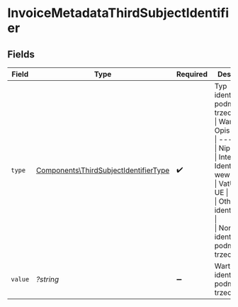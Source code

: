 # InvoiceMetadataThirdSubjectIdentifier


## Fields

| Field                                                                                                                                                                                                                                | Type                                                                                                                                                                                                                                 | Required                                                                                                                                                                                                                             | Description                                                                                                                                                                                                                          |
| ------------------------------------------------------------------------------------------------------------------------------------------------------------------------------------------------------------------------------------ | ------------------------------------------------------------------------------------------------------------------------------------------------------------------------------------------------------------------------------------ | ------------------------------------------------------------------------------------------------------------------------------------------------------------------------------------------------------------------------------------ | ------------------------------------------------------------------------------------------------------------------------------------------------------------------------------------------------------------------------------------ |
| `type`                                                                                                                                                                                                                               | [Components\ThirdSubjectIdentifierType](../../Models/Components/ThirdSubjectIdentifierType.md)                                                                                                                                       | :heavy_check_mark:                                                                                                                                                                                                                   | Typ identyfikatora podmiotu trzeciego.<br/>\| Wartość \| Opis \|<br/>\| --- \| --- \|<br/>\| Nip \| Nip \|<br/>\| InternalId \| Identyfikator wewnętrzny \|<br/>\| VatUe \| VAT UE \|<br/>\| Other \| Inny identyfikator \|<br/>\| None \| Brak identyfikatora podmiotu trzeciego \|<br/> |
| `value`                                                                                                                                                                                                                              | *?string*                                                                                                                                                                                                                            | :heavy_minus_sign:                                                                                                                                                                                                                   | Wartość identyfikatora podmiotu trzeciego.                                                                                                                                                                                           |